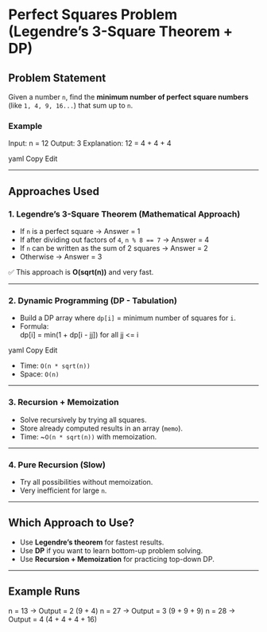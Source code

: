 # Perfect Squares Problem (Legendre’s 3-Square Theorem + DP)

## Problem Statement
Given a number `n`, find the **minimum number of perfect square numbers** (like `1, 4, 9, 16...`) that sum up to `n`.

### Example
Input: n = 12
Output: 3
Explanation: 12 = 4 + 4 + 4

yaml
Copy
Edit

---

## Approaches Used

### 1. **Legendre’s 3-Square Theorem (Mathematical Approach)**
- If `n` is a perfect square → Answer = 1  
- If after dividing out factors of `4`, `n % 8 == 7` → Answer = 4  
- If `n` can be written as the sum of 2 squares → Answer = 2  
- Otherwise → Answer = 3  

✅ This approach is **O(sqrt(n))** and very fast.

---

### 2. **Dynamic Programming (DP - Tabulation)**
- Build a DP array where `dp[i]` = minimum number of squares for `i`.
- Formula:  
dp[i] = min(1 + dp[i - jj]) for all jj <= i

yaml
Copy
Edit
- Time: `O(n * sqrt(n))`  
- Space: `O(n)`

---

### 3. **Recursion + Memoization**
- Solve recursively by trying all squares.
- Store already computed results in an array (`memo`).
- Time: ~`O(n * sqrt(n))` with memoization.

---

### 4. **Pure Recursion (Slow)**
- Try all possibilities without memoization.
- Very inefficient for large `n`.

---

## Which Approach to Use?
- Use **Legendre’s theorem** for fastest results.  
- Use **DP** if you want to learn bottom-up problem solving.  
- Use **Recursion + Memoization** for practicing top-down DP.

---

## Example Runs
n = 13 → Output = 2 (9 + 4)
n = 27 → Output = 3 (9 + 9 + 9)
n = 28 → Output = 4 (4 + 4 + 4 + 16)
